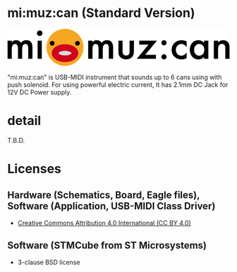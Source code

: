 # mi:muz:can (Standard Version)

![mimuz-can logo](../mimuz-can.png)

"mi:muz:can" is USB-MIDI instrument that sounds up to 6 cans using with push solenoid. For using powerful electric current, It has 2.1mm DC Jack for 12V DC Power supply.

# detail

T.B.D.

# Licenses

## Hardware (Schematics, Board, Eagle files), Software (Application, USB-MIDI Class Driver)

- [Creative Commons Attribution 4.0 International (CC BY 4.0)](http://creativecommons.org/licenses/by/4.0/)

## Software (STMCube from ST Microsystems)

- 3-clause BSD license







